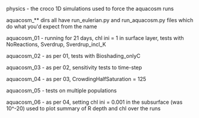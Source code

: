 physics - the croco 1D simulations used to force the aquacosm runs

aquacosm_** dirs all have run_eulerian.py and run_aquacosm.py files which do what you'd expect from the name

aquacosm_01 - running for 21 days, chl ini = 1 in surface layer, tests with NoReactions, Sverdrup, Sverdrup_incl_K

aquacosm_02 - as per 01, tests with Bioshading_onlyC

aquacosm_03 - as per 02, sensitivity tests to time-step

aquacosm_04 - as per 03, CrowdingHalfSaturation = 125

aquacosm_05 - tests on multiple populations

aquacosm_06 - as per 04, setting chl ini = 0.001 in the subsurface (was 10^-20)
              used to plot summary of R depth and chl over the runs
